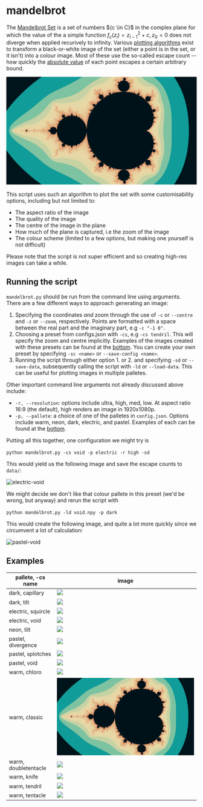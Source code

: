 # mandelbrot

The [Mandelbrot Set](https://en.wikipedia.org/wiki/Mandelbrot_set) is a set of numbers $\{c \in C}$ in the complex plane for which the value of the a simple function $f_c(z_i) = z_{i-1}^2+c, z_0=0$ does not diverge when applied recurively to infinity. Various [plotting algorithms](https://en.wikipedia.org/wiki/Plotting_algorithms_for_the_Mandelbrot_set) exist to transform a black-or-white image of the set (either a point is in the set, or it isn't) into a colour image. Most of these use the so-called escape count -- how quickly the [absolute value](https://en.wikipedia.org/wiki/Absolute_value#Complex_numbers) of each point escapes a certain arbitrary bound.

![Classic picture of the set](examples/warm-classic.png)

This script uses such an algorithm to plot the set with some customisability options, including but not limited to:
- The aspect ratio of the image
- The quality of the image
- The centre of the image in the plane
- How much of the plane is captured, i.e the zoom of the image
- The colour scheme (limited to a few options, but making one yourself is not difficult)

Please note that the script is not super efficient and so creating high-res images can take a while.

## Running the script
`mandelbrot.py` should be run from the command line using arguments. There are a few different ways to approach generating an image:
1. Specifying the coordinates *and* zoom through the use of `-c` or `--centre` and `-z` or `--zoom`, respectively. Points are formatted with a space between the real part and the imaginary part, e.g ```-c "-1 0"```.
2. Choosing a preset from configs.json with `-cs`, e.g `-cs tendril`. This will specify the zoom and centre implicitly. Examples of the images created with these presets can be found at the [bottom](#examples). You can create your own preset by specifying `-sc <name>` or `--save-config <name>`.
3. Running the script through either option 1. or 2. and specifying `-sd` or `--save-data`, subsequently calling the script with `-ld` or `--load-data`. This can be useful for plotting images in multiple palletes.

Other important command line arguments not already discussed above include:
- `-r, --resolution`: options include ultra, high, med, low. At aspect ratio 16:9 (the default), high renders an image in 1920x1080p.
- `-p, --pallete`: a choice of one of the palletes in `config.json`. Options include warm, neon, dark, electric, and pastel. Examples of each can be found at the [bottom](#examples).

Putting all this together, one configuration we might try is 

```python mandelbrot.py -cs void -p electric -r high -sd```

This would yield us the following image and save the escape counts to `data/`:

![electric-void](examples/electric-void.png)

We might decide we don't like that colour pallete in this preset (we'd be wrong, but anyway) and rerun the script with 

```python mandelbrot.py -ld void.npy -p dark```

This would create the following image, and quite a lot more quickly since we circumvent a lot of calculation:

![pastel-void](examples/pastel-void.png)

## Examples
| pallete, -cs name  | image |
| ------------- | ------------- |
| dark, capillary | ![](examples/dark-capillary.png) |
| dark, tilt | ![](examples/dark-tilt.png) |
| electric, squircle | ![](examples/electric-squircle.png) |
| electric, void | ![](examples/electric-void.png) |
| neon, tilt | ![](examples/neon-tilt-zoom-out.png) |
| pastel, divergence | ![](examples/pastel-divergence.png) |
| pastel, splotches | ![](examples/pastel-splotches.png) |
| pastel, void | ![](examples/pastel-void.png) |
| warm, chloro | ![](examples/warm-chloro-zoom.png) |
| warm, classic | ![](examples/warm-classic.png) |
| warm, doubletentacle | ![](examples/warm-doubletentacle.png) |
| warm, knife | ![](examples/warm-knife.png) |
| warm, tendril | ![](examples/warm-tendril.png) |
| warm, tentacle | ![](examples/warm-tentacle.png) |
